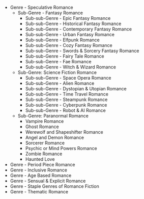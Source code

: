 - Genre - Speculative Romance
	- Sub-Genre - Fantasy Romance
		- Sub-sub-Genre - Epic Fantasy Romance
		- Sub-sub-Genre - Historical Fantasy Romance
		- Sub-sub-Genre - Contemporary Fantasy Romance
		- Sub-sub-Genre - Urban Fantasy Romance
		- Sub-sub-Genre - Elfpunk Romance
		- Sub-sub-Genre - Cozy Fantasy Romance
		- Sub-sub-Genre - Swords & Sorcery Fantasy Romance
		- Sub-sub-Genre - Fairy Tale Romance
		- Sub-sub-Genre - Fae Romance
		- Sub-sub-Genre - Witch & Wizard Romance
    - Sub-Genre: Science Fiction Romance
		- Sub-sub-Genre - Space Opera Romance
		- Sub-sub-Genre - Alien Romance
		- Sub-sub-Genre - Dystopian & Utopian Romance
		- Sub-sub-Genre - Time Travel Romance
		- Sub-sub-Genre - Steampunk Romance
		- Sub-sub-Genre - Cyberpunk Romance
		- Sub-sub-Genre - Robot & AI Romance
    - Sub-Genre: Paranormal Romance
		- Vampire Romance
		- Ghost Romance
		- Werewolf and Shapeshifter Romance
		- Angel and Demon Romance
		- Sorcerer Romance
		- Psychic or Mind Powers Romance
		- Zombie Romance
		- Haunted Love
- Genre - Period Piece Romance
- Genre - Inclusive Romance
- Genre - Age Based Romance
- Genre - Sensual & Explicit Romance
- Genre - Staple Genres of Romance Fiction
- Genre - Thematic Romance